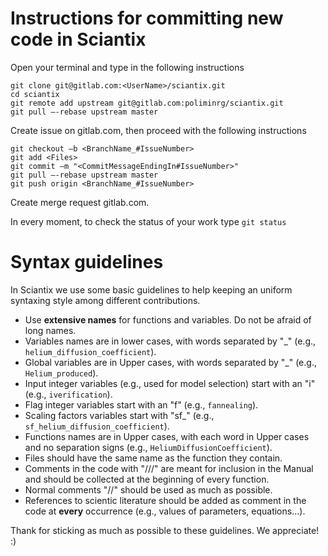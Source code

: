 # Instructions for committing new code in Sciantix

Open your terminal and type in the following instructions
```
git clone git@gitlab.com:<UserName>/sciantix.git
cd sciantix
git remote add upstream git@gitlab.com:poliminrg/sciantix.git
git pull –-rebase upstream master
```
Create issue on gitlab.com, then proceed with the following instructions
```
git checkout –b <BranchName_#IssueNumber>
git add <Files>
git commit –m "<CommitMessageEndingIn#IssueNumber>"
git pull –-rebase upstream master
git push origin <BranchName_#IssueNumber>
```
Create merge request gitlab.com.


In every moment, to check the status of your work type `git status`

# Syntax guidelines

In Sciantix we use some basic guidelines to help keeping an uniform syntaxing style among different contributions.

- Use **extensive names** for functions and variables. Do not be afraid of long names.
- Variables names are in lower cases, with words separated by "_" (e.g., `helium_diffusion_coefficient`).
- Global variables are in Upper cases, with words separated by "_" (e.g., `Helium_produced`).
- Input integer variables (e.g., used for model selection) start with an "i" (e.g., `iverification`).
- Flag integer variables start with an "f" (e.g., `fannealing`).
- Scaling factors variables start with "sf_" (e.g., `sf_helium_diffusion_coefficient`).
- Functions names are in Upper cases, with each word in Upper cases and no separation signs (e.g., `HeliumDiffusionCoefficient`).
- Files should have the same name as the function they contain.
- Comments in the code with "///" are meant for inclusion in the Manual and should be collected at the beginning of every function.
- Normal comments "//" should be used as much as possible.
- References to scientic literature should be added as comment in the code at **every** occurrence (e.g., values of parameters, equations...).

Thank for sticking as much as possible to these guidelines. We appreciate! :)




